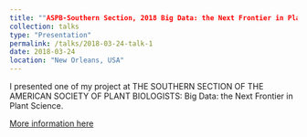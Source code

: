 ```yaml
---
title: ""ASPB-Southern Section, 2018 Big Data: the Next Frontier in Plant Science”
collection: talks
type: "Presentation"
permalink: /talks/2018-03-24-talk-1
date: 2018-03-24
location: "New Orleans, USA"
---
```




I presented one of my project at THE SOUTHERN SECTION OF THE AMERICAN SOCIETY OF PLANT BIOLOGISTS:  Big Data: the Next Frontier in Plant Science. 


[More information here](http://www.ss-aspb.org/page30/index.html)


